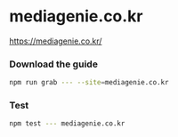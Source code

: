 # mediagenie.co.kr

https://mediagenie.co.kr/

### Download the guide

```sh
npm run grab --- --site=mediagenie.co.kr
```

### Test

```sh
npm test --- mediagenie.co.kr
```
